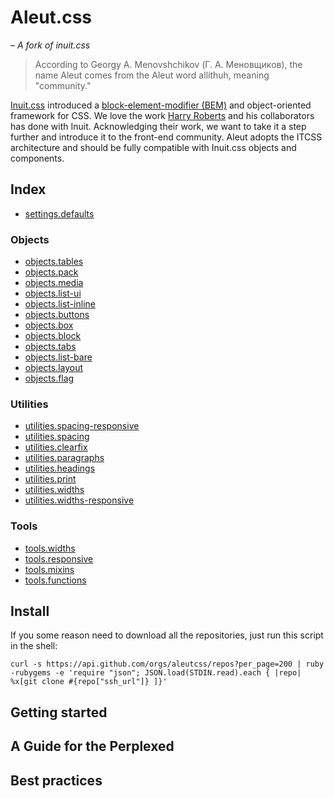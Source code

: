 # Aleut.css

*– A fork of inuit.css*

> According to Georgy A. Menovshchikov (Г. А. Меновщиков), the name Aleut comes from the Aleut word allíthuh, meaning "community."

[Inuit.css](https://github.com/inuitcss) introduced a [block-element-modifier (BEM)](https://en.bem.info/) and object-oriented framework for CSS. We love the work [Harry Roberts](http://csswizardry.com/) and his collaborators has done with Inuit. Acknowledging their work, we want to take it a step further and introduce it to the front-end community. Aleut adopts the ITCSS architecture and should be fully compatible with Inuit.css objects and components.

## Index

- [settings.defaults](https://github.com/aleutcss/settings.defaults)

### Objects

- [objects.tables](https://github.com/aleutcss/objects.tables)
- [objects.pack](https://github.com/aleutcss/objects.pack)
- [objects.media](https://github.com/aleutcss/objects.media)
- [objects.list-ui](https://github.com/aleutcss/objects.list-ui)
- [objects.list-inline](https://github.com/aleutcss/objects.list-inline)
- [objects.buttons](https://github.com/aleutcss/objects.buttons)
- [objects.box](https://github.com/aleutcss/objects.box)
- [objects.block](https://github.com/aleutcss/objects.block)
- [objects.tabs](https://github.com/aleutcss/objects.tabs)
- [objects.list-bare](https://github.com/aleutcss/objects.list-bare)
- [objects.layout](https://github.com/aleutcss/objects.layout)
- [objects.flag](https://github.com/aleutcss/objects.flag)

### Utilities

- [utilities.spacing-responsive](https://github.com/aleutcss/utilities.spacing-responsive)
- [utilities.spacing](https://github.com/aleutcss/utilities.spacing)
- [utilities.clearfix](https://github.com/aleutcss/utilities.clearfix)
- [utilities.paragraphs](https://github.com/aleutcss/utilities.paragraphs)
- [utilities.headings](https://github.com/aleutcss/utilities.headings)
- [utilities.print](https://github.com/aleutcss/utilities.print)
- [utilities.widths](https://github.com/aleutcss/utilities.widths)
- [utilities.widths-responsive](https://github.com/aleutcss/utilities.widths-responsive)

### Tools

- [tools.widths](https://github.com/aleutcss/tools.widths)
- [tools.responsive](https://github.com/aleutcss/tools.responsive)
- [tools.mixins](https://github.com/aleutcss/tools.mixins)
- [tools.functions](https://github.com/aleutcss/tools.functions)

## Install

If you some reason need to download all the repositories, just run this script in the shell:

    curl -s https://api.github.com/orgs/aleutcss/repos?per_page=200 | ruby -rubygems -e 'require "json"; JSON.load(STDIN.read).each { |repo| %x[git clone #{repo["ssh_url"]} ]}'

## Getting started

## A Guide for the Perplexed

## Best practices
